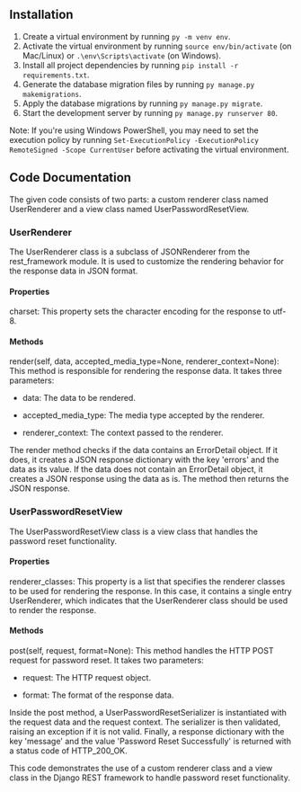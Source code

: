 ## Installation

1. Create a virtual environment by running `py -m venv env`.
2. Activate the virtual environment by running `source env/bin/activate` (on Mac/Linux) or `.\env\Scripts\activate` (on Windows).
3. Install all project dependencies by running `pip install -r requirements.txt`.
4. Generate the database migration files by running `py manage.py makemigrations`.
5. Apply the database migrations by running `py manage.py migrate`.
6. Start the development server by running `py manage.py runserver 80`.

Note: If you're using Windows PowerShell, you may need to set the execution policy by running `Set-ExecutionPolicy -ExecutionPolicy RemoteSigned -Scope CurrentUser` before activating the virtual environment.

## Code Documentation

The given code consists of two parts: a custom renderer class named UserRenderer and a view class named UserPasswordResetView.

### UserRenderer

The UserRenderer class is a subclass of JSONRenderer from the rest_framework module. It is used to customize the rendering behavior for the response data in JSON format.

#### Properties

charset: This property sets the character encoding for the response to utf-8.

#### Methods

render(self, data, accepted_media_type=None, renderer_context=None): This method is responsible for rendering the response data. It takes three parameters:

- data: The data to be rendered.

- accepted_media_type: The media type accepted by the renderer.

- renderer_context: The context passed to the renderer.

The render method checks if the data contains an ErrorDetail object. If it does, it creates a JSON response dictionary with the key 'errors' and the data as its value. If the data does not contain an ErrorDetail object, it creates a JSON response using the data as is. The method then returns the JSON response.

### UserPasswordResetView

The UserPasswordResetView class is a view class that handles the password reset functionality.

#### Properties

renderer_classes: This property is a list that specifies the renderer classes to be used for rendering the response. In this case, it contains a single entry UserRenderer, which indicates that the UserRenderer class should be used to render the response.

#### Methods

post(self, request, format=None): This method handles the HTTP POST request for password reset. It takes two parameters:

- request: The HTTP request object.

- format: The format of the response data.

Inside the post method, a UserPasswordResetSerializer is instantiated with the request data and the request context. The serializer is then validated, raising an exception if it is not valid. Finally, a response dictionary with the key 'message' and the value 'Password Reset Successfully' is returned with a status code of HTTP_200_OK.

This code demonstrates the use of a custom renderer class and a view class in the Django REST framework to handle password reset functionality.
